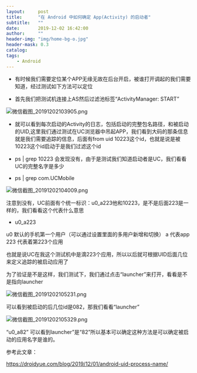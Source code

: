 ```yaml
---
layout:     post
title:      "在 Android 中如何确定 App(Activity) 的启动者"
subtitle:   ""
date:       2019-12-02 16:42:00
author:     ""
header-img: "img/home-bg-o.jpg"
header-mask: 0.3
catalog:
tags:
    - Android
---
```



- 有时候我们需要定位某个APP无缘无故在后台开启，被谁打开调起的我们需要知道，经过测试如下方法可以定位


- 首先我们把测试机连接上AS然后过滤池标签“ActivityManager: START”

![微信截图_20191202103905.png](http://ww1.sinaimg.cn/mw690/9f723435ly1g9i6kjpyljj212v064aau.jpg)


- 就可以看到每次启动的Activity的日志，包括启动的完整包名路径，和被启动的UID,这里我们通过测试在UC浏览器中吊起APP，我们看到大码的那条信息就是我们需要追踪的信息，后面有from uid 10223这个id，也就是说是被10223这个id启动于是我们过滤这个id

- ps | grep 10223
会发现没有，由于是测试我们知道启动者是UC，我们看看UC的完整名字是多少

- ps | grep com.UCMobile


![微信截图_20191202104009.png](http://ww1.sinaimg.cn/mw690/9f723435ly1g9i6oass89j20p104tdfz.jpg)

注意到没有，UC前面有个统一标识：u0_a223他和10223，是不是后面223是一样的，我们看看这个代表什么意思

- u0_a223

u0 默认的手机第一个用户（可以通过设置里面的多用户新增和切换）
a 代表app
223 代表着第223个应用

也就是说UC在我这个测试机中是滴223个应用，所以以后就可根据UID后面几位来定义追踪的被启动应用了


为了验证是不是这样，我们测试下，我们通过点击“launcher”来打开，看看是不是指向launcher

![微信截图_20191202105231.png](http://ww1.sinaimg.cn/mw690/9f723435ly1g9i6ulactwj211a0160sp.jpg)

可以看到被启动的后几位id是082，那我们看看“launcher”

![微信截图_20191202105329.png](http://ww1.sinaimg.cn/mw690/9f723435ly1g9i6vkbfqjj20lt010q2q.jpg)

“u0_a82” 可以看到launcher”是“82”所以基本可以确定这种方法是可以确定被启动的应用名字是谁的。




参考此文章：

https://droidyue.com/blog/2019/12/01/android-uid-process-name/